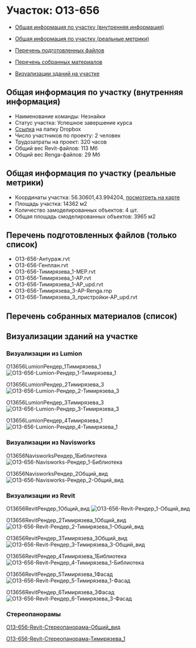 # Участок: O13-656

* [Общая информация по участку (внутренняя информация)](#Chapter1)

* [Общая информация по участку (реальные метрики)](#Chapter2)

* [Перечень подготовленных файлов](#Chapter3)

* [Перечень собранных материалов](#Chapter4)

* [Визуализации зданий на участке](#Chapter6)

## <a id="Chapter1"></a> Общая информация по участку (внутренняя информация)
+ Наименование команды: Незнайки
+ Статус участка: Успешное завершение курса
+ [Ссылка](https://www.dropbox.com/sh/wvvgv1nw1iqred9/AAC8-2q6Urv-eHg89hF1k5D4a/O13_656?dl=0) на папку Dropbox
+ Число участников по проекту: 2 человек
+ Трудозатраты на проект: 320 часов
+ Общий вес Revit-файлов: 113 Мб
+ Общий вес Renga-файлов: 29 Мб
## <a id="Chapter2"></a> Общая информация по участку (реальные метрики)
+ Координаты участка: 56.30601,43.994204, [посмотреть на карте](https://yandex.ru/maps/47/nizhny-novgorod/?ll=43.994204%2C56.30601&z=19)
+ Площадь участка: 14362 м2
+ Количество замоделированных объектов: 4 шт.
+ Общая площадь смоделированных объектов: 3965 м2
## <a id="Chapter3"></a> Перечень подготовленных файлов (только список)
+ O13-656-Антураж.rvt
+ O13-656-Генплан.rvt
+ O13-656-Тимирязева_1-MEP.rvt
+ O13-656-Тимирязева_1-АР.rvt
+ O13-656-Тимирязева_1-АР_upd.rvt
+ O13-656-Тимирязева_3-АР-Renga.rnp
+ O13-656-Тимирязева_3_пристройки-АР_upd.rvt
## <a id="Chapter4"></a> Перечень собранных материалов (список)
## <a id="Chapter6"></a> Визуализации зданий на участке
### Визуализации из Lumion
O13656LumionРендер_1Тимирязева_1
![O13-656-Lumion-Рендер_1-Тимирязева_1](/Images/O13_656/O13-656-Lumion-Рендер_1-Тимирязева_1_Compressed.jpg)

O13656LumionРендер_2Тимирязева_3
![O13-656-Lumion-Рендер_2-Тимирязева_3](/Images/O13_656/O13-656-Lumion-Рендер_2-Тимирязева_3_Compressed.jpg)

O13656LumionРендер_3Тимирязева_3
![O13-656-Lumion-Рендер_3-Тимирязева_3](/Images/O13_656/O13-656-Lumion-Рендер_3-Тимирязева_3_Compressed.jpg)

O13656LumionРендер_4Тимирязева_1
![O13-656-Lumion-Рендер_4-Тимирязева_1](/Images/O13_656/O13-656-Lumion-Рендер_4-Тимирязева_1_Compressed.jpg)

### Визуализации из Navisworks
O13656NavisworksРендер_1Библиотека
![O13-656-Navisworks-Рендер_1-Библиотека](/Images/O13_656/O13-656-Navisworks-Рендер_1-Библиотека_Compressed.jpg)

O13656NavisworksРендер_2Общий_вид
![O13-656-Navisworks-Рендер_2-Общий_вид](/Images/O13_656/O13-656-Navisworks-Рендер_2-Общий_вид_Compressed.jpg)

### Визуализации из Revit
O13656RevitРендер_1Общий_вид
![O13-656-Revit-Рендер_1-Общий_вид](/Images/O13_656/O13-656-Revit-Рендер_1-Общий_вид_Compressed.jpg)

O13656RevitРендер_2Тимирязева_1Общий_вид
![O13-656-Revit-Рендер_2-Тимирязева_1-Общий_вид](/Images/O13_656/O13-656-Revit-Рендер_2-Тимирязева_1-Общий_вид_Compressed.jpg)

O13656RevitРендер_3Тимирязева_3Общий_вид
![O13-656-Revit-Рендер_3-Тимирязева_3-Общий_вид](/Images/O13_656/O13-656-Revit-Рендер_3-Тимирязева_3-Общий_вид_Compressed.jpg)

O13656RevitРендер_4Тимирязева_1Библиотека
![O13-656-Revit-Рендер_4-Тимирязева_1-Библиотека](/Images/O13_656/O13-656-Revit-Рендер_4-Тимирязева_1-Библиотека_Compressed.jpg)

O13656RevitРендер_5Тимирязева_1Фасад
![O13-656-Revit-Рендер_5-Тимирязева_1-Фасад](/Images/O13_656/O13-656-Revit-Рендер_5-Тимирязева_1-Фасад_Compressed.jpg)

O13656RevitРендер_6Тимирязева_3Фасад
![O13-656-Revit-Рендер_6-Тимирязева_3-Фасад](/Images/O13_656/O13-656-Revit-Рендер_6-Тимирязева_3-Фасад_Compressed.jpg)

### Стереопанорамы
[O13-656-Revit-Стереопанорама-Общий_вид](https://d1zjbwmh9kbk11.cloudfront.net/a360-rendering/panorama/pano.html?url=210309/6651/a2f74545)

[O13-656-Revit-Стереопанорама-Тимирязева_1](https://d1zjbwmh9kbk11.cloudfront.net/a360-rendering/panorama/pano.html?url=210309/9481/e4737a30)

